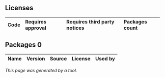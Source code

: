 Licenses
--------
	
|Code|Requires approval|Requires third party notices|Packages count|
|----------|:----|:----|:----|



Packages 0
--------

|Name|Version|Source|License|Used by|
|----------|:----|:----|:----|:----|

*This page was generated by a tool.*